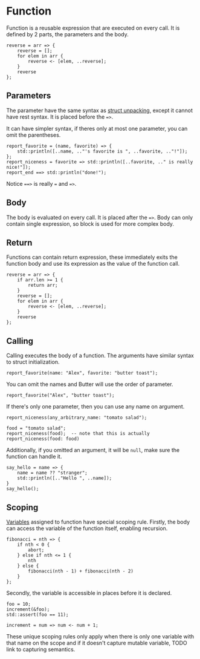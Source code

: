 # Function

Function is a reusable expression that are executed on every call. It is defined by 2 parts, the parameters and the body.

```butter
reverse = arr => {
    reverse = [];
    for elem in arr {
        reverse <- [elem, ..reverse];
    }
    reverse
};
```

## Parameters

The parameter have the same syntax as [struct unpacking](unpacking.md#struct), except it cannot have rest syntax. It is placed before the `=>`.

It can have simpler syntax, if theres only at most one parameter, you can omit the parentheses.

```butter
report_favorite = (name, favorite) => {
    std::println([..name, .."'s favorite is ", ..favorite, .."!"]);
};
report_niceness = favorite => std::println([..favorite, .." is really nice!"]);
report_end ==> std::println("done!");
```

Notice `==>` is really `=` and `=>`.

## Body

The body is evaluated on every call. It is placed after the `=>`. Body can only contain single expression, so block is used for more complex body.

## Return

Functions can contain return expression, these immediately exits the function body and use its expression as the value of the function call.

```butter
reverse = arr => {
    if arr.len >= 1 {
        return arr;
    }
    reverse = [];
    for elem in arr {
        reverse <- [elem, ..reverse];
    }
    reverse
};
```

## Calling

Calling executes the body of a function. The arguments have similar syntax to struct initialization.

```butter
report_favorite(name: "Alex", favorite: "butter toast");
```

You can omit the names and Butter will use the order of parameter.

```butter
report_favorite("Alex", "butter toast");
```

If there's only one parameter, then you can use any name on argument.

```butter
report_niceness(any_arbitrary_name: "tomato salad");

food = "tomato salad";
report_niceness(food);  -- note that this is actually report_niceness(food: food)
```

Additionally, if you omitted an argument, it will be `null`, make sure the function can handle it.

```butter
say_hello = name => {
    name = name ?? "stranger";
    std::println([.."Hello ", ..name]);
}
say_hello();
```

## Scoping

[Variables](variable_and_assignment.md) assigned to function have special scoping rule. Firstly, the body can access the variable of the function itself, enabling recursion.

```butter
fibonacci = nth => {
    if nth < 0 {
        abort;
    } else if nth <= 1 {
        nth
    } else {
        fibonacci(nth - 1) + fibonacci(nth - 2)
    }
};
```

Secondly, the variable is accessible in places before it is declared.

```butter
foo = 10;
increment(&foo);
std::assert(foo == 11);

increment = num => num <- num + 1;
```

These unique scoping rules only apply when there is only one variable with that name on the scope and if it doesn't capture mutable variable, TODO link to capturing semantics.
